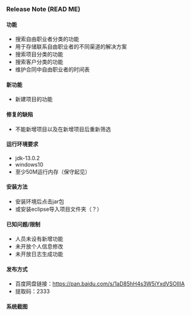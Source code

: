 ### Release Note (READ ME)

#### 功能

- 搜索自由职业者分类的功能
- 用于存储联系自由职业者的不同渠道的解决方案
- 搜索项目分类的功能
- 搜索客户分类的功能
- 维护合同中自由职业者的时间表

#### 新功能

- 新建项目的功能

#### 修复的缺陷

- 不能新增项目以及在新增项目后重新筛选

#### 运行环境要求

- jdk-13.0.2
- windows10
- 至少50M运行内存（保守起见）

#### 安装方法

- 安装环境后点击jar包
- 或安装eclipse导入项目文件夹（？）

#### 已知问题/限制

- 人员未设有新增功能
- 未开放个人信息修改
- 未开放日志生成功能

#### 发布方式

- 百度网盘链接：https://pan.baidu.com/s/1aD85hH4s3W5iYxdVSOIlIA 
- 提取码：2333 

#### 系统截图



